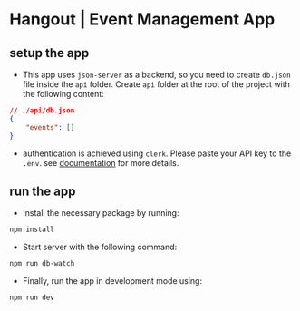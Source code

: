 # Hangout | Event Management App

## setup the app

- This app uses `json-server` as a backend, so you need to create `db.json` file inside the `api` folder. Create `api` folder at the root of the project with the following content:

```json
// ./api/db.json
{
    "events": []
}
```

- authentication is achieved using `clerk`. Please paste your API key to the `.env`. see [documentation](https://clerk.com/docs/quickstarts/react#configure-clerk-provider) for more details.

## run the app

- Install the necessary package by running:

```bash
npm install
```

- Start server with the following command:

```bash
npm run db-watch
```

- Finally, run the app in development mode using:

```bash
npm run dev
```
